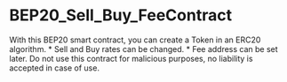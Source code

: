 # BEP20_Sell_Buy_FeeContract
With this BEP20 smart contract, you can create a Token in an ERC20 algorithm.  * Sell and Buy rates can be changed. * Fee address can be set later.  Do not use this contract for malicious purposes, no liability is accepted in case of use.

